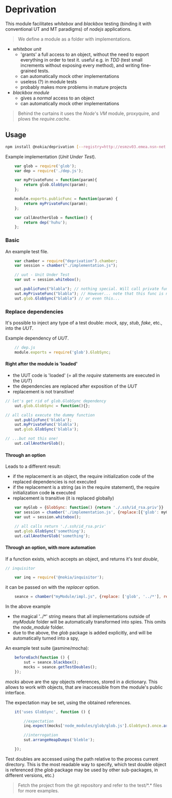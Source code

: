 # Deprivation

This module facilitates *whitebox* and *blackbox* testing (binding it with conventional UT and MT paradigms) of *nodejs* applications.

 > We define a module as a folder with implementations.

- *whitebox unit*
  - 'grants' a full access to an object, without the need to export everything in order to test it.
    useful e.g. in *TDD* (test small increments without exposing every method), and writing fine-grained tests.
  - can automatically mock other implementations
  - useless (?) in module tests
  - probably makes more problems in mature projects
- *blackbox module*
  - gives a *normal* access to an object
  - can automatically mock other implementations

 > Behind the curtains it uses the *Node*'s *VM* module, proxyquire, and plows the *require.cache*.

## Usage

```bash
npm install @nokia/deprivation [--registry=http://esmzv03.emea.nsn-net.net]
```


Example implementation (*Unit Under Test*).

```javascript
    var glob = require('glob');
    var dep = require('./dep.js');

    var myPrivateFunc = function(param){
        return glob.GlobSync(param);
    };

    module.exports.publicFunc = function(param) {
        return myPrivateFunc(param);
    };

    var callAnotherGlob = function() {
        return dep('huhu');
    };
```

### Basic

An example test file.

```javascript
    var chamber = require("deprivation").chamber;
    var session = chamber("./implementation.js");

    // uut - Unit Under Test
    var uut = session.whitebox();

    uut.publicFunc("blabla"); // nothing special. Will call private func, which calls the original glob.GlobSync.
    uut.myPrivateFunc("blabla"); // However... note that this func is not exported, but still accessible in a test!
    uut.glob.GlobSync("blabla") // or even this...
```

### Replace dependencies

It's possible to inject any type of a test double: *mock*, *spy*, *stub*, *fake*, etc., into the *UUT*.


Example dependency of *UUT*.
```javascript
    // dep.js
    module.exports = require('glob').GlobSync;
```



#### Right after the module is 'loaded'

 - the UUT code is 'loaded' (= all the *require* statements are executed in the *UUT*)
 - the dependencies are replaced after exposition of the *UUT*
 - replacement is not transitive!

```javascript
// let's get rid of glob.GlobSync dependency
    uut.glob.GlobSync = function(){};

// all calls execute the dummy function
    uut.publicFunc('blabla');
    uut.myPrivateFunc('blabla');
    uut.glob.GlobSync('blabla');

// ...but not this one!
    uut.callAnotherGlob();

```

#### Through an option

Leads to a different result:
 - if the replacement is an object, the require initialization code of the replaced dependencies is not executed
 - if the replacement is a string (as in the require statement), the require initialization code **is** executed
 - replacement is transitive (it is replaced globally)

```javascript
    var myGlob = {GlobSync: function() {return './.ssh/id_rsa.priv'}}
    var session = chamber('./implementation.js', {replace:[{'glob': myGlob}]});
    var uut = session.whitebox();

    // all calls return './.ssh/id_rsa.priv'
    uut.glob.GlobSync('something');
    uut.callAnotherGlob('something');
```
#### Through an option, with more automation

If a function exists, which accepts an object, and returns it's *test double*,

```javascript
// inquisitor

    var inq = require('@nokia/inquisitor');

```
it can be passed on with the *replacer* option.

```javascript
    seance = chamber("myModule/impl.js", {replace: ['glob', '../*'], replacer: inq.mockify});
```

In the above example
 - the magical '../\*' string means that all implementations outside of *myModule* folder will be automatically transformed into spies. This omits the *node_module* folder.
 - due to the above, the *glob* package is added explicitly, and will be automatically turned into a spy,

An example test suite (jasmine/mocha):

```javascript
    beforeEach(function () {
        sut = seance.blackbox();
        mocks = seance.getTestDoubles();
    });
```
*mocks* above are the spy objects references, stored in a dictionary. This allows to work with objects, that are inaccessible from the module's public interface.

The expectation may be set, using the obtained references.

```javascript
    it('uses GlobSync', function () {

        //expectation
        inq.expect(mocks['node_modules/glob/glob.js'].GlobSync).once.args('bleble');

        //interrogation
        sut.arrangeHeapDumps('bleble');

    });
```

Test doubles are accessed using the path relative to the process current directory. This is the most readable way to specify, which test double object is referenced (the *glob* package may be used by other sub-packages, in different versions, etc.)

 > Fetch the project from the git repository and refer to the test/\*.\* files for more examples.
